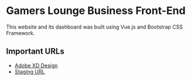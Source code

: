 # Gamers Lounge Business Front-End

This website and its dashboard was built using Vue.js and Bootstrap CSS Framework.

## Important URLs

- [Adobe XD Design](https://xd.adobe.com/view/fbcaaca1-fedd-4e48-b237-8a7c7ff1aab9-ae99/grid/)
- [Staging URL](https://gamers-lounge-business.netlify.app/)
